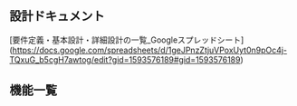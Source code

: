 ## 設計ドキュメント
[要件定義・基本設計・詳細設計の一覧_Googleスプレッドシート]　(https://docs.google.com/spreadsheets/d/1geJPnzZtjuVPoxUyt0n9pOc4j-TQxuG_b5cgH7awtog/edit?gid=1593576189#gid=1593576189)
## 機能一覧
